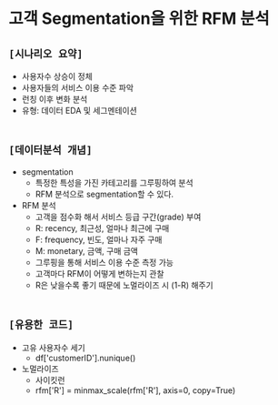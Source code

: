 # 고객 Segmentation을 위한 RFM 분석

## `[시나리오 요약]`
* 사용자수 상승이 정체
* 사용자들의 서비스 이용 수준 파악
* 런칭 이후 변화 분석
* 유형: 데이터 EDA 및 세그멘테이션
<br><br>

## `[데이터분석 개념]`
* segmentation
    * 특정한 특성을 가진 카테고리를 그루핑하여 분석
    * RFM 분석으로 segmentation할 수 있다.
* RFM 분석
    * 고객을 점수화 해서 서비스 등급 구간(grade) 부여
    * R: recency, 최근성, 얼마나 최근에 구매
    * F: frequency, 빈도, 얼마나 자주 구매
    * M: monetary, 금액, 구매 금액
    * 그루핑을 통해 서비스 이용 수준 측정 가능
    * 고객마다 RFM이 어떻게 변하는지 관찰
    * R은 낮을수록 좋기 때문에 노멀라이즈 시 (1-R) 해주기
<br><br>

## `[유용한 코드]`
* 고유 사용자수 세기
    * df['customerID'].nunique()
* 노멀라이즈
    * 사이킷런
    * rfm['R'] = minmax_scale(rfm['R'], axis=0, copy=True)
<br><br>






